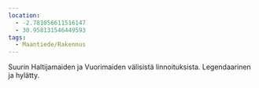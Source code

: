 ```yaml
---
location:
  - -2.781056611516147
  - 30.958131546449593
tags:
  - Maantiede/Rakennus
---
```


Suurin Haltijamaiden ja Vuorimaiden välisistä linnoituksista. Legendaarinen ja hylätty.